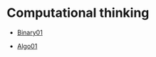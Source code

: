 # Computational thinking


+ [Binary01](https://stasemsoft.github.io/softwarematerial/docs/computational/binary01.pdf)

+ [Algo01](https://stasemsoft.github.io/softwarematerial/docs/computational/algo01.pdf)
